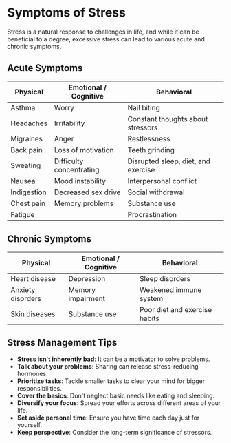 # Symptoms of Stress

Stress is a natural response to challenges in life, and while it can be beneficial to a degree, excessive stress can lead to various acute and chronic symptoms.

## Acute Symptoms

| Physical           | Emotional / Cognitive | Behavioral           |
|--------------------|-----------------------|----------------------|
| Asthma             | Worry                 | Nail biting          |
| Headaches          | Irritability          | Constant thoughts about stressors |
| Migraines          | Anger                 | Restlessness         |
| Back pain          | Loss of motivation    | Teeth grinding       |
| Sweating           | Difficulty concentrating | Disrupted sleep, diet, and exercise |
| Nausea             | Mood instability      | Interpersonal conflict |
| Indigestion        | Decreased sex drive   | Social withdrawal    |
| Chest pain         | Memory problems       | Substance use        |
| Fatigue            |                       | Procrastination      |

## Chronic Symptoms

| Physical          | Emotional / Cognitive | Behavioral         |
|-------------------|-----------------------|--------------------|
| Heart disease     | Depression            | Sleep disorders    |
| Anxiety disorders | Memory impairment     | Weakened immune system |
| Skin diseases     | Substance use         | Poor diet and exercise habits |

## Stress Management Tips

- **Stress isn't inherently bad**: It can be a motivator to solve problems.
- **Talk about your problems**: Sharing can release stress-reducing hormones.
- **Prioritize tasks**: Tackle smaller tasks to clear your mind for bigger responsibilities.
- **Cover the basics**: Don't neglect basic needs like eating and sleeping.
- **Diversify your focus**: Spread your efforts across different areas of your life.
- **Set aside personal time**: Ensure you have time each day just for yourself.
- **Keep perspective**: Consider the long-term significance of stressors.
